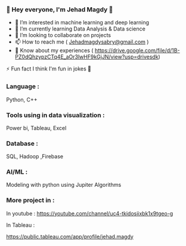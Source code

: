 

   ### 👋 Hey everyone, I'm Jehad Magdy 👋


- 👀 I’m interested in machine learning and deep learning 
- 🌱 I’m currently learning Data Analysis & Data science
- 💞️ I’m looking to collaborate on projects 
- 📫 How to reach me (  Jehadmagdysabry@gmail.com ) 
- 📄 Know about my experiences ( https://drive.google.com/file/d/1B-PZ0dQhzypzCTq4E_aOr3lwHF9kGjJN/view?usp=drivesdk)
 
⚡ Fun fact I think I'm fun in jokes  🐸

### Language : 
Python, C++ 

### Tools using in data visualization : 
Power bi,  Tableau, Excel 

### Database : 
SQL, Hadoop ,Firebase

### AI/ML : 

Modeling with python using Jupiter 
Algorithms 

### More project in : 
In youtube :
https://youtube.com/channel/uc4-tkidosiixbk1x9tgeo-g

In Tableau :

https://public.tableau.com/app/profile/jehad.magdy


<!---
Gehad77/Gehad77 is a ✨ special ✨ repository because its `README.md` (this file) appears on your GitHub profile.
You can click the Preview link to take a look at your changes.
--->



